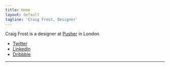 ```yaml
---
title: Home
layout: default
tagline: 'Craig Frost, Designer'
---
```

<div>
  <p>Craig Frost is a designer at <a href="https://pusher.com/">Pusher</a> in London</p>
  <ul>
    <li><a href="https://twitter.com/@_ctfd_uk">Twitter</a></li>
    <li><a href="https://uk.linkedin.com/in/craigtfrost">LinkedIn</a></li>
    <li><a href="https://dribbble.com/_ctf">Dribbble</a></li>
   </ul>
   <hr>
   <div class="loader"></div>
   <ul class="js-events"></ul>
 </div>

